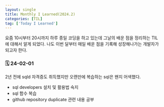 ```yaml
---
layout: single
title: Monthly I Learned(2024.2)
categories: [TIL]
tag: ['Today I Learned']
---
```



요즘 10시부터 20시까지 하루 종일 코딩을 하고 있는데 그날의 배운 점을 정리하는 TIL에 대해서 알게 되었다. 나도 이번 달부터 매일 배운 점을 기록해 성장해나가는 개발자가 되고자 한다.

### 🗓️ 24-02-01

 2년 전에 sqld 자격증도 취득했지만 오랜만에 복습하는 sql은 왠지 어색했다.

- sql developers 설치 및 활용법 숙지
- sql 함수 복습
- github repository duplicate 관련 내용 공부